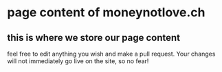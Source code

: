 # page content of moneynotlove.ch
## this is where we store our page content

feel free to edit anything you wish and make a pull request. Your changes will not immediately go live on the site, so no fear!
